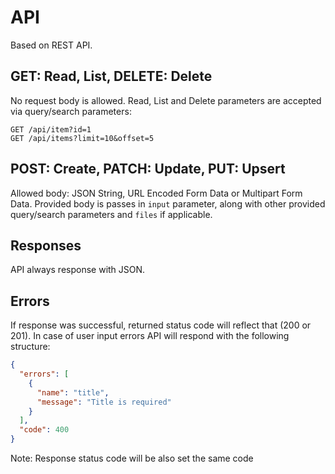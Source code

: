 # API

Based on REST API.

## GET: Read, List, DELETE: Delete

No request body is allowed.
Read, List and Delete parameters are accepted via query/search parameters:

```
GET /api/item?id=1
GET /api/items?limit=10&offset=5
```

## POST: Create, PATCH: Update, PUT: Upsert

Allowed body: JSON String, URL Encoded Form Data or Multipart Form Data.
Provided body is passes in `input` parameter, along with other provided
query/search parameters and `files` if applicable.

## Responses

API always response with JSON.

## Errors

If response was successful, returned status code will reflect that (200 or 201).
In case of user input errors API will respond with the following structure:

```json
{
  "errors": [
    {
      "name": "title",
      "message": "Title is required"
    }
  ],
  "code": 400
}
```

Note: Response status code will be also set the same code
